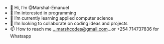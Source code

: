 - 👋 Hi, I’m @Marshal-Emanuel
- 👀 I’m interested in programming
- 🌱 I’m currently learning applied computer science
- 💞️ I’m looking to collaborate on coding ideas and projects
- 📫 How to reach me ...marshcodes@gmail.com...or +254 714737836 for Whatsapp

<!---
Marshal-Emanuel/Marshal-Emanuel is a ✨ special ✨ repository because its `README.md` (this file) appears on your GitHub profile.
You can click the Preview link to take a look at your changes.
--->
